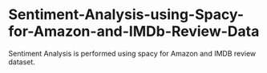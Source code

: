 # Sentiment-Analysis-using-Spacy-for-Amazon-and-IMDb-Review-Data
Sentiment Analysis is performed using spacy for Amazon and IMDB review dataset.
